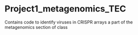 # Project1_metagenomics_TEC
Contains code to identify viruses in CRISPR arrays a part of the metagenomics section of class
